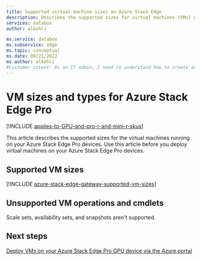 ```yaml
---
title: Supported virtual machine sizes on Azure Stack Edge 
description: Describes the supported sizes for virtual machines (VMs) on an Azure Stack Edge Pro device.
services: databox
author: alkohli

ms.service: databox
ms.subservice: edge
ms.topic: conceptual
ms.date: 09/21/2022
ms.author: alkohli
#Customer intent: As an IT admin, I need to understand how to create and manage virtual machines (VMs) on my Azure Stack Edge Pro device by using APIs, so that I can efficiently manage my VMs. 
---
```


# VM sizes and types for Azure Stack Edge Pro 

[!INCLUDE [applies-to-GPU-and-pro-r-and-mini-r-skus](../../includes/azure-stack-edge-applies-to-gpu-pro-r-mini-r-sku.md)]

This article describes the supported sizes for the virtual machines running on your Azure Stack Edge Pro devices. Use this article before you deploy virtual machines on your Azure Stack Edge Pro devices.

## Supported VM sizes

[!INCLUDE [azure-stack-edge-gateway-supported-vm-sizes](../../includes/azure-stack-edge-gateway-supported-vm-sizes.md)]


## Unsupported VM operations and cmdlets

Scale sets, availability sets, and snapshots aren't supported.

## Next steps

[Deploy VMs on your Azure Stack Edge Pro GPU device via the Azure portal](azure-stack-edge-gpu-deploy-virtual-machine-portal.md)
